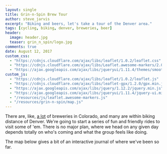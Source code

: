 ```yaml
---
layout: single
title: Grin-n-Spin Brew Tour
author: steve_jarvis
excerpt: "Biking and beers, let's take a tour of the Denver area."
tags: [cycling, biking, denver, breweries, beer]
header:
  image: header.jpg
  teaser: grin_n_spin/logo.jpg
comments: true
date: August 12, 2017
custom_css:
  - "https://cdnjs.cloudflare.com/ajax/libs/leaflet/1.0.2/leaflet.css"
  - "https://cdnjs.cloudflare.com/ajax/libs/Leaflet.awesome-markers/2.0.2/leaflet.awesome-markers.css"
  - "https://ajax.googleapis.com/ajax/libs/jqueryui/1.11.4/themes/smoothness/jquery-ui.css"
custom_js:
  - "https://cdnjs.cloudflare.com/ajax/libs/leaflet/1.0.2/leaflet.js"
  - "https://cdnjs.cloudflare.com/ajax/libs/leaflet-gpx/1.2.0/gpx.min.js"
  - "https://ajax.googleapis.com/ajax/libs/jquery/1.12.2/jquery.min.js"
  - "https://ajax.googleapis.com/ajax/libs/jqueryui/1.11.4/jquery-ui.min.js"
  - "/resources/js/leaflet.awesome-markers.js"
  - "/resources/grin-n-spin/map.js"
---
```


There are, like, [a lot](https://www.coloradobrewerylist.com/brewery/)
of breweries in Colorado, and many are within biking distance of
Denver. We're going to start a series of fun and friendly rides to
visit some of 'em. There is no major plan, where we head on any given
day depends totally on who's coming and what the group feels like
doing.

The map below gives a bit of an interactive journal of where we've been so far.

<div id="total_mileage"></div>
<br>

<div style="position: relative">
  <div id="map" style="width: 100%; height: 500px"></div>
</div>

<br>

<div>
  <table id="trip_table"></table>
</div>
